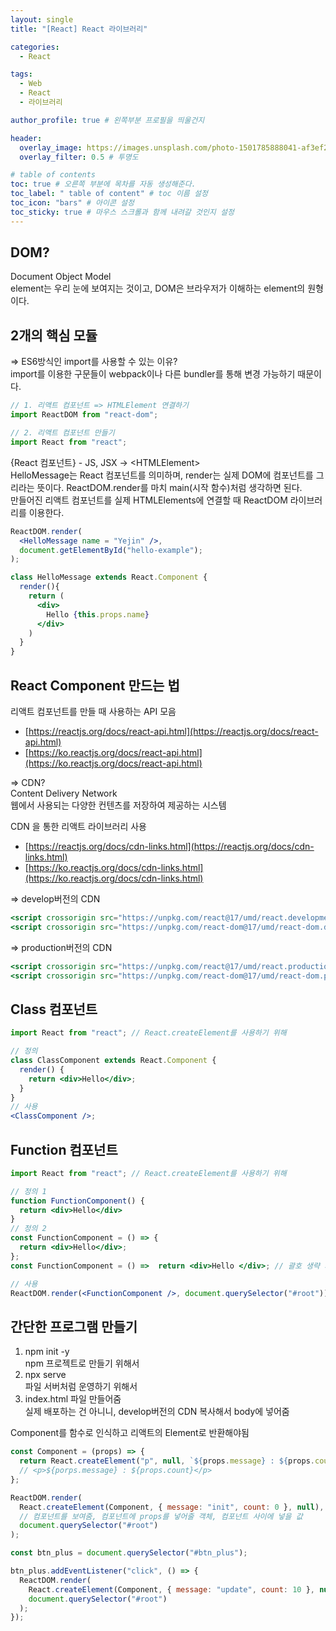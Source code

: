 ```yaml
---
layout: single
title: "[React] React 라이브러리"

categories:
  - React

tags:
  - Web
  - React
  - 라이브러리

author_profile: true # 왼쪽부분 프로필을 띄울건지

header:
  overlay_image: https://images.unsplash.com/photo-1501785888041-af3ef285b470?ixlib=rb-1.2.1&ixid=eyJhcHBfaWQiOjEyMDd9&auto=format&fit=crop&w=1350&q=80
  overlay_filter: 0.5 # 투명도

# table of contents
toc: true # 오른쪽 부분에 목차를 자동 생성해준다.
toc_label: " table of content" # toc 이름 설정
toc_icon: "bars" # 아이콘 설정
toc_sticky: true # 마우스 스크롤과 함께 내려갈 것인지 설정
---
```


## DOM?

Document Object Model  
element는 우리 눈에 보여지는 것이고, DOM은 브라우저가 이해하는 element의 원형이다.

## 2개의 핵심 모듈

=> ES6방식인 import를 사용할 수 있는 이유?  
import를 이용한 구문들이 webpack이나 다른 bundler를 통해 변경 가능하기 때문이다.

```jsx
// 1. 리액트 컴포넌트 => HTMLElement 연결하기
import ReactDOM from "react-dom";

// 2. 리액트 컴포넌트 만들기
import React from "react";
```

{React 컴포넌트} - JS, JSX -> &lt;HTMLElement&gt;  
HelloMessage는 React 컴포넌트를 의미하며, render는 실제 DOM에 컴포넌트를 그리라는 뜻이다.
ReactDOM.render를 마치 main(시작 함수)처럼 생각하면 된다.  
만들어진 리액트 컴포넌트를 실제 HTMLElements에 연결할 때 ReactDOM 라이브러리를 이용한다.

```jsx
ReactDOM.render(
  <HelloMessage name = "Yejin" />,
  document.getElementById("hello-example");
);

class HelloMessage extends React.Component {
  render(){
    return (
      <div>
        Hello {this.props.name}
      </div>
    )
  }
}
```

## React Component 만드는 법

리액트 컴포넌트를 만들 때 사용하는 API 모음

- [https://reactjs.org/docs/react-api.html](https://reactjs.org/docs/react-api.html)
- [https://ko.reactjs.org/docs/react-api.html](https://ko.reactjs.org/docs/react-api.html)

=> CDN?  
Content Delivery Network  
웹에서 사용되는 다양한 컨텐츠를 저장하여 제공하는 시스템

CDN 을 통한 리액트 라이브러리 사용

- [https://reactjs.org/docs/cdn-links.html](https://reactjs.org/docs/cdn-links.html)
- [https://ko.reactjs.org/docs/cdn-links.html](https://ko.reactjs.org/docs/cdn-links.html)

=> develop버전의 CDN

```jsx
<script crossorigin src="https://unpkg.com/react@17/umd/react.development.js"></script>
<script crossorigin src="https://unpkg.com/react-dom@17/umd/react-dom.development.js"></script>
```

=> production버전의 CDN

```jsx
<script crossorigin src="https://unpkg.com/react@17/umd/react.production.min.js"></script>
<script crossorigin src="https://unpkg.com/react-dom@17/umd/react-dom.production.min.js"></script>
```

## Class 컴포넌트

```jsx
import React from "react"; // React.createElement를 사용하기 위해

// 정의
class ClassComponent extends React.Component {
  render() {
    return <div>Hello</div>;
  }
}
// 사용
<ClassComponent />;
```

## Function 컴포넌트

```jsx
import React from "react"; // React.createElement를 사용하기 위해

// 정의 1
function FunctionComponent() {
  return <div>Hello</div>
}
// 정의 2
const FunctionComponent = () => {
  return <div>Hello</div>;
};
const FunctionComponent = () =>  return <div>Hello </div>; // 괄호 생략 가능

// 사용
ReactDOM.render(<FunctionComponent />, document.querySelector("#root"));
```

## 간단한 프로그램 만들기

1. npm init -y  
   npm 프로젝트로 만들기 위해서
1. npx serve  
   파일 서버처럼 운영하기 위해서
1. index.html 파일 만들어줌  
   실제 배포하는 건 아니니, develop버전의 CDN 복사해서 body에 넣어줌

Component를 함수로 인식하고 리액트의 Element로 반환해야됨

```jsx
const Component = (props) => {
  return React.createElement("p", null, `${props.message} : ${props.count}`);
  // <p>${porps.message} : ${props.count}</p>
};

ReactDOM.render(
  React.createElement(Component, { message: "init", count: 0 }, null),
  // 컴포넌트를 보여줌, 컴포넌트에 props를 넣어줄 객체, 컴포넌트 사이에 넣을 값
  document.querySelector("#root")
);

const btn_plus = document.querySelector("#btn_plus");

btn_plus.addEventListener("click", () => {
  ReactDOM.render(
    React.createElement(Component, { message: "update", count: 10 }, null),
    document.querySelector("#root")
  );
});
```
